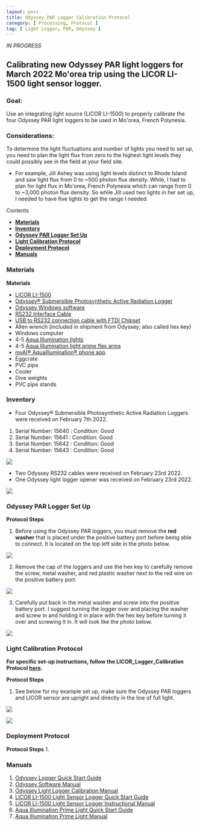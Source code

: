```yaml
---
layout: post
title: Odyssey PAR Logger Calibration Protocol
category: [ Processing, Protocol ]
tag: [ Light Logger, PAR, Odyssey ]
---
```


*IN PROGRESS*

## Calibrating new Odyssey PAR light loggers for March 2022 Mo'orea trip using the LICOR LI-1500 light sensor logger.

### Goal:
Use an integrating light source (LICOR LI-1500) to properly calibrate the four Odyssey PAR light loggers to be used in Mo'orea, French Polynesia.

### Considerations:
To determine the light fluctuations and number of lights you need to set up, you need to plan the light flux from zero to the highest light levels they could possibly see in the field at your field site.
  - For example, Jill Ashey was using light levels distinct to Rhode Island and saw light flux from 0 to ~500 photon flux density. While, I had to plan for light flux in Mo'orea, French Polynesia which can range from 0 to ~3,000 photon flux density. So while Jill used two lights in her set up, I needed to have five lights to get the range I needed.

Contents
- [**Materials**](#Materials)
- [**Inventory**](#Inventory)
- [**Odyssey PAR Logger Set Up**](#set_up)
- [**Light Calibration Protocol**](#Light_cal)
- [**Deployment Protocol**](#Deployment)
- [**Manuals**](#Manuals)

### <a name="Materials"></a> **Materials**

**Materials**
 - [LICOR LI-1500](https://www.licor.com/env/products/light/light_logger)
 - [Odyssey® Submersible Photosynthetic Active Radiation Logger](http://odysseydatarecording.com/index.php?route=product/product&product_id=98)
 - [Odyssey Windows software](http://odysseydatarecording.com/index.php?route=product/category&path=66)
 - [RS232 Interface Cable](http://odysseydatarecording.com/index.php?route=product/product&product_id=56)
 - [USB to RS232 connection cable with FTDI Chipset](https://www.amazon.com/Adapter-Chipset，DB9-Serial-Converter-Windows/dp/B0759HSLP1/ref=sr_1_3?crid=2EWXCCFMD2UE8&keywords=USB-to-RS-232+FTDI+chipset+adapter+cable&qid=1645647165&sprefix=usb-to-rs-232+ftdi+chipset+adapter+cable%2Caps%2C68&sr=8-3)
 - Allen wrench (included in shipment from Odyssey; also called hex key)
 - Windows computer
 - 4-5 [Aqua Illumination lights](https://www.aquaillumination.com/products/prime)
 - 4-5 [Aqua Illumination light prime flex arms](https://www.aquaillumination.com/accessories)
 - [myAI® AquaIllumination® phone app](https://www.aquaillumination.com/app)
 - Eggcrate
 - PVC pipe
 - Cooler
 - Dive weights
 - PVC pipe stands

###  <a name="Inventory"></a> **Inventory**

 - Four Odyssey® Submersible Photosynthetic Active Radiation Loggers were received on February 7th 2022.

  1. Serial Number: 15640 : Condition: Good
  2. Serial Number: 15641 : Condition: Good
  3. Serial Number: 15642 : Condition: Good
  4. Serial Number: 15643 : Condition: Good

![](https://raw.githubusercontent.com/daniellembecker/DanielleBecker_Lab_Notebook/master/images/Odyssey_PAR_loggers.jpg)

 - Two Odyssey RS232 cables were received on February 23rd 2022.
 - One Odyssey light logger opener was received on February 23rd 2022.

 ![](https://raw.githubusercontent.com/daniellembecker/DanielleBecker_Lab_Notebook/master/images/Odyssey_RS232_cables.jpg)


###  <a name="set_up"></a> **Odyssey PAR Logger Set Up**

**Protocol Steps**
1. Before using the Odyssey PAR loggers, you must remove the **red washer** that is placed under the positive battery port before being able to connect. It is located on the top left side in the photo below.

![](https://raw.githubusercontent.com/daniellembecker/DanielleBecker_Lab_Notebook/master/images/Odyssey_red_washer.jpg)

2. Remove the cap of the loggers and use the hex key to carefully remove the screw, metal washer, and red plastic washer next to the red wire on the positive battery port.

![](https://raw.githubusercontent.com/daniellembecker/DanielleBecker_Lab_Notebook/master/images/Odyssey_red_washer_screw_removed.jpg)

3. Carefully put back in the metal washer and screw into the positive battery port. I suggest turning the logger over and placing the washer and screw in and holding it in place with the hex key before turning it over and screwing it in. It will look like the photo below.

![](https://raw.githubusercontent.com/daniellembecker/DanielleBecker_Lab_Notebook/master/images/Odyssey_red_washer_removed.jpg)


###  <a name="Light_cal"></a> **Light Calibration Protocol**

**For specific set-up instructions, follow the LICOR_Logger_Calibration Protocol [here](https://github.com/Putnam-Lab/Lab_Management/blob/master/Lab_Resources/Equipment_Protocols/LICOR_logger_calibration.md).**

**Protocol Steps**
1. See below for my example set up, make sure the Odyssey PAR loggers and LICOR sensor are upright and directly in the line of full light.

![](https://raw.githubusercontent.com/daniellembecker/DanielleBecker_Lab_Notebook/master/images/Odyssey_cooler_setup.jpg)

![](https://raw.githubusercontent.com/daniellembecker/DanielleBecker_Lab_Notebook/master/images/Odyssey_par_logger_setup.jpg)



###  <a name="Deployment"></a> **Deployment Protocol**

**Protocol Steps**
1.

###  <a name="Manuals"></a> **Manuals**

1. [Odyssey Logger Quick Start Guide](http://odysseydatarecording.com/download/odyssey_quick_start_guide.pdf)
2. [Odyssey Software Manual](http://odysseydatarecording.com/download/Odyssey%20Data%20Logging%20Software.pdf)
3. [Odyssey Light Logger Calibration Manual](http://odysseydatarecording.com/download/Lightlogger_Calibration.pdf)
4. [LICOR LI-1500 Light Sensor Logger Quick Start Guide](https://www.licor.com/documents/rke3p4y3iiw6rbvo0avo)
5. [LICOR LI-1500 Light Sensor Logger Instructional Manual](https://www.licor.com/documents/8rfi562py811yba94yvk)
6. [Aqua Illumination Prime Light Quick Start Guide](https://furiousfish.es/img/cms/AQUAILLUMINATION%20AI%20PRIME.pdf)
7. [Aqua Illumination Prime Light Manual](https://furiousfish.es/img/cms/AQUAILLUMINATION%20AI%20PRIME.pdf)
